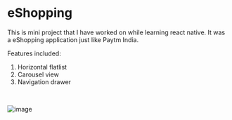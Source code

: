 # eShopping

This is mini project that I have worked on while learning react native. It was a eShopping application just like Paytm India.

Features included: 
  1. Horizontal flatlist 
  2. Carousel view 
  3. Navigation drawer
 <br>

![image](https://user-images.githubusercontent.com/85033138/149038839-7978f92a-6c92-4458-aae7-dd923c320935.png)


